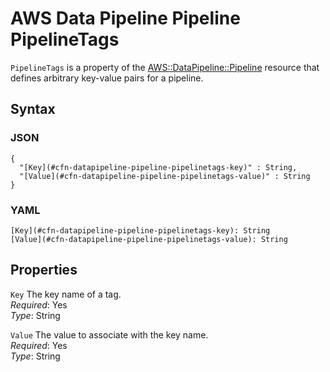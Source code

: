# AWS Data Pipeline Pipeline PipelineTags<a name="aws-properties-datapipeline-pipeline-pipelinetags"></a>

`PipelineTags` is a property of the [AWS::DataPipeline::Pipeline](aws-resource-datapipeline-pipeline.md) resource that defines arbitrary key\-value pairs for a pipeline\.

## Syntax<a name="w4ab1c21c14d632b5"></a>

### JSON<a name="aws-properties-datapipeline-pipeline-pipelinetags-syntax.json"></a>

```
{
  "[Key](#cfn-datapipeline-pipeline-pipelinetags-key)" : String,
  "[Value](#cfn-datapipeline-pipeline-pipelinetags-value)" : String
}
```

### YAML<a name="aws-properties-datapipeline-pipeline-pipelinetags-syntax.yaml"></a>

```
[Key](#cfn-datapipeline-pipeline-pipelinetags-key): String
[Value](#cfn-datapipeline-pipeline-pipelinetags-value): String
```

## Properties<a name="w4ab1c21c14d632b7"></a>

`Key`  <a name="cfn-datapipeline-pipeline-pipelinetags-key"></a>
The key name of a tag\.  
*Required*: Yes  
*Type*: String

`Value`  <a name="cfn-datapipeline-pipeline-pipelinetags-value"></a>
The value to associate with the key name\.  
*Required*: Yes  
*Type*: String